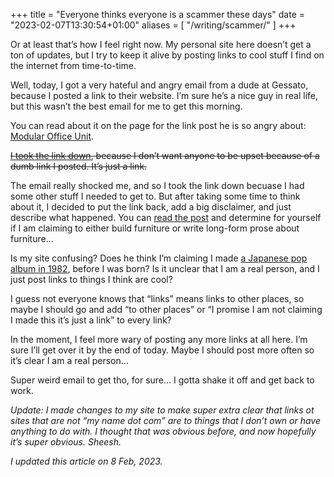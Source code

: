 +++
title = "Everyone thinks everyone is a scammer these days"
date = "2023-02-07T13:30:54+01:00"
aliases = [
  "/writing/scammer/"
]
+++

Or at least that’s how I feel right now. My personal site here doesn’t get a ton of updates, but I try to keep it alive by posting links to cool stuff I find on the internet from time-to-time.

Well, today, I got a very hateful and angry email from a dude at Gessato, because I posted a link to their website. I’m sure he’s a nice guy in real life, but this wasn’t the best email for me to get this morning.

You can read about it on the page for the link post he is so angry about: [Modular Office Unit][].

~~[I took the link down][gh], because I don’t want anyone to be upset because of a dumb link I posted. It’s just a link.~~

The email really shocked me, and so I took the link down becuase I had some other stuff I needed to get to. But after taking some time to think about it, I decided to put the link back, add a big disclaimer, and just describe what happened. You can [read the post][Modular Office Unit] and determine for yourself if I am claiming to either build furniture or write long-form prose about furniture…

Is my site confusing? Does he think I’m claiming I made [a Japanese pop album in 1982][music], before I was born? Is it unclear that I am a real person, and I just post links to things I think are cool? 

I guess not everyone knows that “links” means links to other places, so maybe I should go and add “to other places” or “I promise I am not claiming I made this it’s just a link” to every link?

In the moment, I feel more wary of posting any more links at all here. I’m sure I’ll get over it by the end of today. Maybe I should post more often so it’s clear I am a real person…

Super weird email to get tho, for sure… I gotta shake it off and get back to work.

_Update: I made changes to my site to make super extra clear that links ot sites that are not “my name dot com” are to things that I don’t own or have anything to do with. I thought that was obvious before, and now hopefully it’s super obvious. Sheesh._

_I updated this article on 8 Feb, 2023._

[movie trailers]: https://nathanherald.com/writing/links/gods-country-trailer/
[music]: https://nathanherald.com/writing/links/takako-mamiya-love-trip/
[gh]: https://github.com/myobie/nathanherald.com/commit/e2ed2d216f663d895c4967beb05859b1958b58fa
[daringfireball.net]: https://daringfireball.net
[swiss-miss.com]: https://swiss-miss.com
[sm]: https://www.swiss-miss.com/2022/12/gasp-this-modular-space.html
[Modular Office Unit]: /posts/links/modular-office-unit

